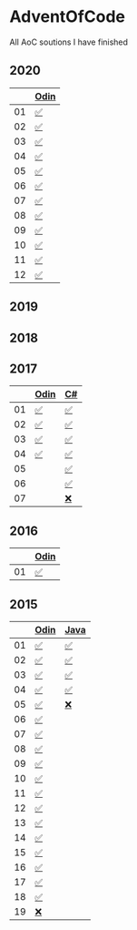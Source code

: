 # AdventOfCode
All AoC soutions I have finished

## 2020

|    |[Odin][odin]   |
|----|---------------|
| 01 |[✅][20d01odin]  |
| 02 |[✅][20d02odin] |
| 03 |[✅][20d03odin] |
| 04 |[✅][20d04odin] |
| 05 |[✅][20d05odin] |
| 06 |[✅][20d06odin] |
| 07 |[✅][20d07odin] |
| 08 |[✅][20d08odin] |
| 09 |[✅][20d09odin] |
| 10 |[✅][20d10odin] |
| 11 |[✅][20d11odin] |
| 12 |[✅][20d12odin] |

[odin]: http://odin-lang.org/
[20d01odin]: https://github.com/SpencasaurusRex/AdventOfCode/blob/master/2020/Odin/day01.odin
[20d02odin]: https://github.com/SpencasaurusRex/AdventOfCode/blob/master/2020/Odin/day02.odin
[20d03odin]: https://github.com/SpencasaurusRex/AdventOfCode/blob/master/2020/Odin/day03.odin
[20d04odin]: https://github.com/SpencasaurusRex/AdventOfCode/blob/master/2020/Odin/day04.odin
[20d05odin]: https://github.com/SpencasaurusRex/AdventOfCode/blob/master/2020/Odin/day05.odin
[20d06odin]: https://github.com/SpencasaurusRex/AdventOfCode/blob/master/2020/Odin/day06.odin
[20d07odin]: https://github.com/SpencasaurusRex/AdventOfCode/blob/master/2020/Odin/day07.odin
[20d08odin]: https://github.com/SpencasaurusRex/AdventOfCode/blob/master/2020/Odin/day08.odin
[20d09odin]: https://github.com/SpencasaurusRex/AdventOfCode/blob/master/2020/Odin/day09.odin
[20d10odin]: https://github.com/SpencasaurusRex/AdventOfCode/blob/master/2020/Odin/day10.odin
[20d11odin]: https://github.com/SpencasaurusRex/AdventOfCode/blob/master/2020/Odin/day11.odin
[20d12odin]: https://github.com/SpencasaurusRex/AdventOfCode/blob/master/2020/Odin/day12.odin


## 2019

## 2018

## 2017
|    |[Odin][odin]|[C#][csharp]   |
|----|---------------|---------------|
| 01 |[✅][17d01odin] |[✅][17d01csharp] |
| 02 |[✅][17d02odin] |[✅][17d02csharp] |
| 03 |[✅][17d03odin] |[✅][17d03csharp] |
| 04 |[✅][17d04odin] |[✅][17d04csharp] |
| 05 |                |[✅][17d01csharp] |
| 06 |                |[✅][17d01csharp] |
| 07 |                |[❌][17d01csharp] |


[17d01odin]: https://github.com/SpencasaurusRex/AdventOfCode/blob/master/2017/Odin/Day01.odin
[17d02odin]: https://github.com/SpencasaurusRex/AdventOfCode/blob/master/2017/Odin/Day02.odin
[17d03odin]: https://github.com/SpencasaurusRex/AdventOfCode/blob/master/2017/Odin/Day03.odin
[17d04odin]: https://github.com/SpencasaurusRex/AdventOfCode/blob/master/2017/Odin/Day04.odin
[csharp]: https://docs.microsoft.com/en-us/dotnet/csharp/
[17d01csharp]: https://github.com/SpencasaurusRex/AdventOfCode/blob/master/2017/CSharp/Program.cs#L145
[17d02csharp]: https://github.com/SpencasaurusRex/AdventOfCode/blob/master/2017/CSharp/Program.cs#L188
[17d03csharp]: https://github.com/SpencasaurusRex/AdventOfCode/blob/master/2017/CSharp/Program.cs#L315
[17d04csharp]: https://github.com/SpencasaurusRex/AdventOfCode/blob/master/2017/CSharp/Program.cs#L432
[17d05csharp]: https://github.com/SpencasaurusRex/AdventOfCode/blob/master/2017/CSharp/Program.cs#L541
[17d06csharp]: https://github.com/SpencasaurusRex/AdventOfCode/blob/master/2017/CSharp/Program.cs#L612
[17d07csharp]: https://github.com/SpencasaurusRex/AdventOfCode/blob/master/2017/CSharp/Program.cs#L755


## 2016
|    |[Odin][odin]   |
|----|---------------|
| 01 |[✅][16d01odin] |

[16d01odin]: https://github.com/SpencasaurusRex/AdventOfCode/blob/master/2016/Odin/day01.odin


## 2015
|    |[Odin][odin]    | [Java][java]|
|----|----------------|-------------|
| 01 |[✅][15d01odin] |[✅][15d01java]|
| 02 |[✅][15d02odin] |[✅][15d02java]|
| 03 |[✅][15d03odin] |[✅][15d03java]|
| 04 |[✅][15d04odin] |[✅][15d04java]|
| 05 |[✅][15d05odin] |[❌][15d05java]|
| 06 |[✅][15d06odin] ||
| 07 |[✅][15d07odin] ||
| 08 |[✅][15d08odin] ||
| 09 |[✅][15d09odin] ||
| 10 |[✅][15d10odin] ||
| 11 |[✅][15d11odin] ||
| 12 |[✅][15d12odin] ||
| 13 |[✅][15d13odin] ||
| 14 |[✅][15d14odin] ||
| 15 |[✅][15d15odin] ||
| 16 |[✅][15d16odin] ||
| 17 |[✅][15d17odin] ||
| 18 |[✅][15d18odin] ||
| 19 |[❌][15d19odin] ||

[java]: https://www.java.com/en/
[15d01odin]: https://github.com/SpencasaurusRex/AdventOfCode/blob/master/2015/Odin/day01.odin
[15d02odin]: https://github.com/SpencasaurusRex/AdventOfCode/blob/master/2015/Odin/day02.odin
[15d03odin]: https://github.com/SpencasaurusRex/AdventOfCode/blob/master/2015/Odin/day03.odin
[15d04odin]: https://github.com/SpencasaurusRex/AdventOfCode/blob/master/2015/Odin/day04.odin
[15d05odin]: https://github.com/SpencasaurusRex/AdventOfCode/blob/master/2015/Odin/day05.odin
[15d06odin]: https://github.com/SpencasaurusRex/AdventOfCode/blob/master/2015/Odin/day06.odin
[15d07odin]: https://github.com/SpencasaurusRex/AdventOfCode/blob/master/2015/Odin/day07.odin
[15d08odin]: https://github.com/SpencasaurusRex/AdventOfCode/blob/master/2015/Odin/day08.odin
[15d09odin]: https://github.com/SpencasaurusRex/AdventOfCode/blob/master/2015/Odin/day09.odin
[15d10odin]: https://github.com/SpencasaurusRex/AdventOfCode/blob/master/2015/Odin/day10.odin
[15d11odin]: https://github.com/SpencasaurusRex/AdventOfCode/blob/master/2015/Odin/day11.odin
[15d12odin]: https://github.com/SpencasaurusRex/AdventOfCode/blob/master/2015/Odin/day12.odin
[15d13odin]: https://github.com/SpencasaurusRex/AdventOfCode/blob/master/2015/Odin/day13.odin
[15d14odin]: https://github.com/SpencasaurusRex/AdventOfCode/blob/master/2015/Odin/day14.odin
[15d15odin]: https://github.com/SpencasaurusRex/AdventOfCode/blob/master/2015/Odin/day15.odin
[15d16odin]: https://github.com/SpencasaurusRex/AdventOfCode/blob/master/2015/Odin/day16.odin
[15d17odin]: https://github.com/SpencasaurusRex/AdventOfCode/blob/master/2015/Odin/day17.odin
[15d18odin]: https://github.com/SpencasaurusRex/AdventOfCode/blob/master/2015/Odin/day18.odin
[15d19odin]: https://github.com/SpencasaurusRex/AdventOfCode/blob/master/2015/Odin/day19.odin
[15d01java]: https://github.com/SpencasaurusRex/AdventOfCode/blob/master/2015/java/Day1.java
[15d02java]: https://github.com/SpencasaurusRex/AdventOfCode/blob/master/2015/Java/Day2.java
[15d03java]: https://github.com/SpencasaurusRex/AdventOfCode/blob/master/2015/Java/Day3.java
[15d04java]: https://github.com/SpencasaurusRex/AdventOfCode/blob/master/2015/Java/Day4.java
[15d05java]: https://github.com/SpencasaurusRex/AdventOfCode/blob/master/2015/Java/Day5.java
